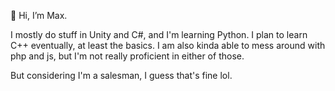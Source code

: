 <p>👋 Hi, I’m Max.<br/>
<p>I mostly do stuff in Unity and C#, and I'm learning Python. I plan to learn C++ eventually, at least the basics. I am also kinda able to mess around with php and js, but I'm not really proficient in either of those.</p>
<p>But considering I'm a salesman, I guess that's fine lol.</p>
<!---
Demorden/Demorden is a ✨ special ✨ repository because its `README.md` (this file) appears on your GitHub profile.
You can click the Preview link to take a look at your changes.
--->
